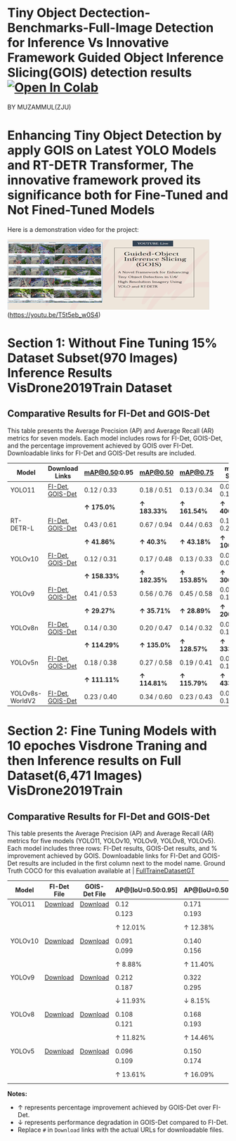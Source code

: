 # Tiny Object Dectection-Benchmarks-Full-Image Detection for Inference  Vs Innovative Framework Guided Object Inference Slicing(GOIS) detection results [![Open In Colab](https://colab.research.google.com/assets/colab-badge.svg)](https://colab.research.google.com/github/<USERNAME>/<REPOSITORY>/blob/<BRANCH>/<PATH_TO_NOTEBOOK>)
BY MUZAMMUL(ZJU)
# Enhancing Tiny Object Detection by apply GOIS on Latest YOLO Models and RT-DETR Transformer, The innovative framework proved its significance both for Fine-Tuned and Not Fined-Tuned Models
Here is a demonstration video for the project:

[![Watch the video](assets/321.png)](https://youtu.be/T5t5eb_w0S4)
(https://youtu.be/T5t5eb_w0S4)

# Section 1: Without Fine Tuning 15% Dataset Subset(970 Images) Inference Results VisDrone2019Train Dataset

## Comparative Results for FI-Det and GOIS-Det
This table presents the Average Precision (AP) and Average Recall (AR) metrics for seven models. Each model includes rows for FI-Det, GOIS-Det, and the percentage improvement achieved by GOIS over FI-Det. Downloadable links for FI-Det and GOIS-Det results are included.

| **Model** | **Download Links**              | **mAP@0.50:0.95** | **mAP@0.50** | **mAP@0.75** | **mAP-Small** | **mAP-Medium** | **mAP-Large** | **AR@1** | **AR@10** | **AR@100** | **AR-Small** | **AR-Medium** | **AR-Large** | **F1 Score** |
|-----------|---------------------------------|-------------------|--------------|--------------|---------------|----------------|---------------|----------|-----------|------------|--------------|---------------|--------------|--------------|
| YOLO11    | [FI-Det](https://github.com/MMUZAMMUL/Small-Object-Detection-Benchmarks-Full_ImageVsGOIS/releases/download/yolo11/FI_yolo11n.json), [GOIS-Det](https://github.com/MMUZAMMUL/Small-Object-Detection-Benchmarks-Full_ImageVsGOIS/releases/download/GOIS-YOLO11/GOIS_yolo11n.json) | 0.12 / 0.33   | 0.18 / 0.51   | 0.13 / 0.34   | 0.02 / 0.10    | 0.23 / 0.57     | 0.57 / 0.96     | 0.12 / 0.27  | 0.27 / 0.68   | 0.29 / 0.87   | 0.04 / 0.33    | 0.49 / 1.40     | 1.09 / 1.93     | 0.17 / 0.47  |
|           |                                 | **↑ 175.0%**      | **↑ 183.33%** | **↑ 161.54%** | **↑ 400.0%**   | **↑ 147.83%**  | **↑ 68.42%**  | **↑ 125.0%**  | **↑ 151.85%**  | **↑ 200.0%**  | **↑ 725.0%**   | **↑ 185.71%**  | **↑ 77.06%**  | **↑ 176.47%** |
| RT-DETR-L | [FI-Det](https://github.com/MMUZAMMUL/Small-Object-Detection-Benchmarks-Full_ImageVsGOIS/releases/download/RT-DETRv1/FI_rtder-l.json), [GOIS-Det](https://github.com/MMUZAMMUL/Small-Object-Detection-Benchmarks-Full_ImageVsGOIS/releases/download/GOIS-RT/GOIS_rtdetr-l.json) | 0.43 / 0.61   | 0.67 / 0.94   | 0.44 / 0.63   | 0.11 / 0.22    | 0.67 / 0.95     | 1.34 / 1.49     | 0.32 / 0.46  | 0.81 / 1.16   | 1.01 / 1.71   | 0.44 / 1.03    | 1.44 / 2.25     | 2.45 / 2.73     | 0.61 / 0.90  |
|           |                                 | **↑ 41.86%**      | **↑ 40.3%**   | **↑ 43.18%**  | **↑ 100.0%**   | **↑ 41.79%**   | **↑ 11.19%**  | **↑ 43.75%**  | **↑ 43.21%**   | **↑ 69.31%**  | **↑ 134.09%**  | **↑ 56.25%**   | **↑ 11.43%**  | **↑ 47.54%**  |
| YOLOv10   | [FI-Det](https://github.com/MMUZAMMUL/Small-Object-Detection-Benchmarks-Full_ImageVsGOIS/releases/download/yolov10-v1/FI_yolov10n.json), [GOIS-Det](https://github.com/MMUZAMMUL/Small-Object-Detection-Benchmarks-Full_ImageVsGOIS/releases/download/GOIS-Yolo10/GOIS_yolov10n.json) | 0.12 / 0.31   | 0.17 / 0.48   | 0.13 / 0.33   | 0.02 / 0.08    | 0.18 / 0.56     | 0.63 / 0.93     | 0.13 / 0.26  | 0.25 / 0.61   | 0.27 / 0.76   | 0.02 / 0.27    | 0.38 / 1.25     | 1.18 / 1.85     | 0.17 / 0.44  |
|           |                                 | **↑ 158.33%**     | **↑ 182.35%** | **↑ 153.85%** | **↑ 300.0%**   | **↑ 211.11%**  | **↑ 47.62%**  | **↑ 100.0%**  | **↑ 144.0%**   | **↑ 181.48%** | **↑ 1250.0%**  | **↑ 228.95%**  | **↑ 56.78%**  | **↑ 158.82%** |
| YOLOv9    | [FI-Det](https://github.com/MMUZAMMUL/Small-Object-Detection-Benchmarks-Full_ImageVsGOIS/releases/download/Yolov9-v1/FI_YOLOv9c.json), [GOIS-Det](https://github.com/MMUZAMMUL/Small-Object-Detection-Benchmarks-Full_ImageVsGOIS/releases/download/GOIS-YOLO9/GOIS_YOLOv9c.json) | 0.41 / 0.53   | 0.56 / 0.76   | 0.45 / 0.58   | 0.06 / 0.18    | 0.72 / 0.90     | 1.33 / 1.18     | 0.30 / 0.40  | 0.65 / 0.91   | 0.73 / 1.16   | 0.17 / 0.53    | 1.20 / 1.79     | 2.22 / 2.21     | 0.52 / 0.73  |
|           |                                 | **↑ 29.27%**      | **↑ 35.71%**  | **↑ 28.89%**  | **↑ 200.0%**   | **↑ 25.0%**    | **↓ 11.28%** | **↑ 33.33%** | **↑ 40.0%**   | **↑ 58.9%**   | **↑ 211.76%**  | **↑ 49.17%**   | **↓ 0.45%**   | **↑ 40.38%**  |
| YOLOv8n   | [FI-Det](https://github.com/MMUZAMMUL/Small-Object-Detection-Benchmarks-Full_ImageVsGOIS/releases/download/Yolov8-v1/FI_yolov8n.json), [GOIS-Det](https://github.com/MMUZAMMUL/Small-Object-Detection-Benchmarks-Full_ImageVsGOIS/releases/download/GOIS-YOLO8/GOIS_yolov8n.json) | 0.14 / 0.30   | 0.20 / 0.47   | 0.14 / 0.32   | 0.03 / 0.13    | 0.24 / 0.53     | 0.54 / 0.97     | 0.15 / 0.28  | 0.29 / 0.67   | 0.32 / 0.84   | 0.04 / 0.39    | 0.50 / 1.34     | 1.22 / 1.93     | 0.19 / 0.44  |
|           |                                 | **↑ 114.29%**     | **↑ 135.0%**  | **↑ 128.57%** | **↑ 333.33%**  | **↑ 120.83%**  | **↑ 79.63%** | **↑ 86.67%** | **↑ 131.03%** | **↑ 162.5%**  | **↑ 875.0%**   | **↑ 168.0%**   | **↑ 58.2%**   | **↑ 131.58%** |
| YOLOv5n   | [FI-Det](https://github.com/MMUZAMMUL/Small-Object-Detection-Benchmarks-Full_ImageVsGOIS/releases/download/Yolov5-v1/FI_yolov5su.json), [GOIS-Det](https://github.com/MMUZAMMUL/Small-Object-Detection-Benchmarks-Full_ImageVsGOIS/releases/download/GOIS-YOLO5/GOIS_yolov5su.json) | 0.18 / 0.38   | 0.27 / 0.58   | 0.19 / 0.41   | 0.03 / 0.16    | 0.32 / 0.65     | 0.79 / 1.02     | 0.16 / 0.29  | 0.36 / 0.71   | 0.41 / 0.93   | 0.10 / 0.51    | 0.67 / 1.44     | 1.51 / 1.93     | 0.25 / 0.54  |
|           |                                 | **↑ 111.11%**     | **↑ 114.81%** | **↑ 115.79%** | **↑ 433.33%**  | **↑ 103.12%**  | **↑ 29.11%** | **↑ 81.25%** | **↑ 97.22%**  | **↑ 126.83%** | **↑ 410.0%**   | **↑ 114.93%**  | **↑ 27.81%**  | **↑ 116.0%**  |
| YOLOv8s-WorldV2   | [FI-Det](https://github.com/MMUZAMMUL/Small-Object-Detection-Benchmarks-Full_ImageVsGOIS/releases/download/yolo8world-v1/FI_yolov8s-worldv2.json), [GOIS-Det](https://github.com/MMUZAMMUL/Small-Object-Detection-Benchmarks-Full_ImageVsGOIS/releases/download/GOIS-YOLOWORLD/GOIS_yolov8s-worldv2.json) | 0.23 / 0.40   | 0.34 / 0.60   | 0.23 / 0.43   | 0.04 / 0.16    | 0.42 / 0.68     | 0.90 / 1.01     | 0.21 / 0.36  | 0.42 / 0.84   | 0.46 / 1.03   | 0.11 / 0.48    | 0.75 / 1.59     | 1.79 / 1.97     | 0.30 / 0.58  |


# Section 2: Fine Tuning Models with 10 epoches Visdrone Traning and then Inference results  on  Full Dataset(6,471 Images) VisDrone2019Train 

## Comparative Results for FI-Det and GOIS-Det
This table presents the Average Precision (AP) and Average Recall (AR) metrics for five models (YOLO11, YOLOv10, YOLOv9, YOLOv8, YOLOv5). Each model includes three rows: FI-Det results, GOIS-Det results, and % improvement achieved by GOIS. Downloadable links for FI-Det and GOIS-Det results are included in the first column next to the model name. Ground Truth COCO for this evaluation available at | [FullTraineDatasetGT](https://github.com/MMUZAMMUL/TinyObjectDetectionGOIS-Benchmarks/releases/download/Full-VisdroneTrain-COCO-GT/ground_truth_coco.json)

| **Model** | **FI-Det File** | **GOIS-Det File** | **AP@[IoU=0.50:0.95]** | **AP@[IoU=0.50]** | **AP@[IoU=0.75]** | **AP-Small** | **AP-Medium** | **AP-Large** | **AR@1** | **AR@10** | **AR@100** | **AR-Small** | **AR-Medium** | **AR-Large** | **F1 Score** |
|-----------|-----------------|-------------------|-------------------------|-------------------|-------------------|--------------|---------------|--------------|----------|-----------|------------|--------------|---------------|--------------|--------------|
| YOLO11    | [Download](https://github.com/MMUZAMMUL/TinyObjectDetectionGOIS-Benchmarks/releases/download/FT-YOLOv11-FI/Yolo11n_predictions_coco.json)   | [Download](https://github.com/MMUZAMMUL/TinyObjectDetectionGOIS-Benchmarks/releases/download/FT-YOLOv11-GOIS/Yolo11n-gois_predictions_coco.json)    | 0.12                   | 0.171            | 0.119            | 0.024        | 0.159         | 0.283        | 0.045    | 0.112     | 0.137      | 0.035        | 0.208         | 0.349        | 0.17         |
|           |                 |                   | 0.123                  | 0.193            | 0.132            | 0.072        | 0.164         | 0.151        | 0.054    | 0.152     | 0.208      | 0.132        | 0.274         | 0.227        | 0.47         |
|           |                 |                   | ↑ 12.01%               | ↑ 12.38%         | ↑ 11.26%         | ↑ 196.90%    | ↑ 2.94%       | ↓ 46.71%     | ↑ 18.81% | ↑ 35.46%  | ↑ 51.17%   | ↑ 278.66%    | ↑ 31.44%      | ↓ 34.90%     | ↑ 176.47%    |
| YOLOv10   | [Download](https://github.com/MMUZAMMUL/TinyObjectDetectionGOIS-Benchmarks/releases/download/FT-YOLOv10-FI/Yolo10-full_predictions_coco.json)   | [Download](https://github.com/MMUZAMMUL/TinyObjectDetectionGOIS-Benchmarks/releases/download/FT-YOLOv10-GOIS/Yolo10-gois_predictions_coco.json)    | 0.091                  | 0.140            | 0.100            | 0.022        | 0.133         | 0.222        | 0.041    | 0.097     | 0.117      | 0.029        | 0.178         | 0.278        | 0.17         |
|           |                 |                   | 0.099                  | 0.156            | 0.107            | 0.061        | 0.130         | 0.100        | 0.047    | 0.127     | 0.172      | 0.109        | 0.219         | 0.159        | 0.44         |
|           |                 |                   | ↑ 8.88%                | ↑ 11.40%         | ↑ 7.08%          | ↑ 176.54%    | ↓ 2.30%       | ↓ 54.85%     | ↑ 14.18% | ↑ 31.01%  | ↑ 46.09%   | ↑ 279.22%    | ↑ 22.50%      | ↓ 42.82%     | ↑ 158.82%    |
| YOLOv9    | [Download](https://github.com/MMUZAMMUL/TinyObjectDetectionGOIS-Benchmarks/releases/download/FT-YOLOv9-FI/Yolo9-full_predictions_coco.json)   | [Download](https://github.com/MMUZAMMUL/TinyObjectDetectionGOIS-Benchmarks/releases/download/FT-YOLOv9-GOIS/Yolo9-gois_predictions_coco.json)    | 0.212                  | 0.322            | 0.232            | 0.079        | 0.320         | 0.472        | 0.080    | 0.211     | 0.252      | 0.103        | 0.387         | 0.551        | 0.17         |
|           |                 |                   | 0.187                  | 0.295            | 0.199            | 0.130        | 0.242         | 0.171        | 0.079    | 0.231     | 0.310      | 0.234        | 0.396         | 0.239        | 0.44         |
|           |                 |                   | ↓ 11.93%               | ↓ 8.15%          | ↓ 14.10%         | ↑ 64.98%     | ↓ 24.20%      | ↓ 63.83%     | ↓ 1.07%  | ↑ 9.85%   | ↑ 22.94%   | ↑ 127.93%    | ↑ 2.38%       | ↓ 56.64%     | ↑ 158.82%    |
| YOLOv8    | [Download](https://github.com/MMUZAMMUL/TinyObjectDetectionGOIS-Benchmarks/releases/download/FT-YOLOv8-FI/Yolo8-full_predictions_coco.json)   | [Download](https://github.com/MMUZAMMUL/TinyObjectDetectionGOIS-Benchmarks/releases/download/FT-YOLOv8-GOIS/Yolo8-gois_predictions_coco.json)    | 0.108                  | 0.168            | 0.118            | 0.025        | 0.158         | 0.290        | 0.046    | 0.113     | 0.136      | 0.032        | 0.209         | 0.365        | 0.17         |
|           |                 |                   | 0.121                  | 0.193            | 0.130            | 0.070        | 0.163         | 0.149        | 0.056    | 0.158     | 0.211      | 0.131        | 0.281         | 0.220        | 0.47         |
|           |                 |                   | ↑ 11.82%               | ↑ 14.46%         | ↑ 10.03%         | ↑ 178.14%    | ↑ 3.22%       | ↓ 48.67%     | ↑ 22.33% | ↑ 40.05%  | ↑ 55.92%   | ↑ 308.02%    | ↑ 34.65%      | ↓ 39.72%     | ↑ 176.47%    |
| YOLOv5    | [Download](https://github.com/MMUZAMMUL/TinyObjectDetectionGOIS-Benchmarks/releases/download/FT-Yolov5-FI/Yolo5-full_predictions_coco.json)   | [Download](https://github.com/MMUZAMMUL/TinyObjectDetectionGOIS-Benchmarks/releases/download/FT-Yolov5-GOIS/Yolo5-gois_predictions_coco.json)    | 0.096                  | 0.150            | 0.104            | 0.019        | 0.138         | 0.270        | 0.040    | 0.098     | 0.119      | 0.026        | 0.181         | 0.329        | 0.17         |
|           |                 |                   | 0.109                  | 0.174            | 0.116            | 0.059        | 0.150         | 0.134        | 0.050    | 0.139     | 0.188      | 0.111        | 0.254         | 0.205        | 0.54         |
|           |                 |                   | ↑ 13.61%               | ↑ 16.09%         | ↑ 11.36%         | ↑ 209.43%    | ↑ 9.07%       | ↓ 50.16%     | ↑ 26.22% | ↑ 42.71%  | ↑ 58.12%   | ↑ 329.90%    | ↑ 40.05%      | ↓ 37.62%     | ↑ 216.47%    |

**Notes:**
- ↑ represents percentage improvement achieved by GOIS-Det over FI-Det.
- ↓ represents performance degradation in GOIS-Det compared to FI-Det.
- Replace `#` in `Download` links with the actual URLs for downloadable files.
